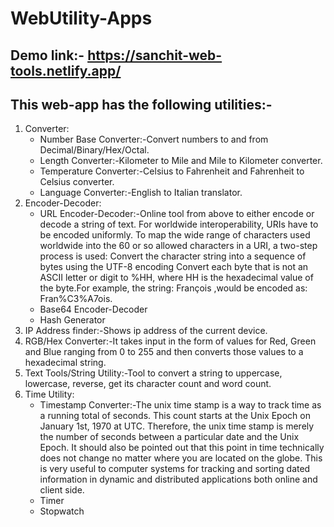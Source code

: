 # WebUtility-Apps

## Demo link:- https://sanchit-web-tools.netlify.app/

## This web-app has the following utilities:-

<ol>
<li>Converter:
  <ul>
    <li>Number Base Converter:-Convert numbers to and from Decimal/Binary/Hex/Octal.</li>
    <li>Length Converter:-Kilometer to Mile and Mile to Kilometer converter.</li>
    <li>Temperature Converter:-Celsius to Fahrenheit and Fahrenheit to Celsius converter.
</li>
    <li>Language Converter:-English to Italian translator.</li>
  </ul>
</li>
<li>Encoder-Decoder:
  <ul>
  <li>URL Encoder-Decoder:-Online tool from above to either encode or decode a string of text. For worldwide interoperability, URIs have to be encoded uniformly. To map the wide range of characters used worldwide into the 60 or so allowed characters in a URI, a two-step process is used: Convert the character string into a sequence of bytes using the UTF-8 encoding Convert each byte that is not an ASCII letter or digit to %HH, where HH is the hexadecimal value of the byte.For example, the string: François ,would be encoded as: Fran%C3%A7ois.</li>
  <li>Base64 Encoder-Decoder</li>
  <li>Hash Generator</li>
  </ul>
</li>
<li>IP Address finder:-Shows ip address of the current device.</li>
<li>RGB/Hex Converter:-It takes input in the form of values for Red, Green and Blue ranging from 0 to 255 and then converts those values to a hexadecimal string.</li>
<li>Text Tools/String Utility:-Tool to convert a string to uppercase, lowercase, reverse, get its character count and word count.</li>
<li>Time Utility:
<ul>
    <li>Timestamp Converter:-The unix time stamp is a way to track time as a running total of seconds. This count starts at the Unix Epoch on January 1st, 1970 at UTC. Therefore, the unix time stamp is merely the number of seconds between a particular date and the Unix Epoch. It should also be pointed out that this point in time technically does not change no matter where you are located on the globe. This is very useful to computer systems for tracking and sorting dated information in dynamic and distributed applications both online and client side.</li>
    <li>Timer</li>
    <li>Stopwatch</li>
  </ul>
</li>
</ol>
